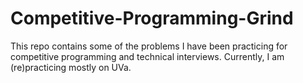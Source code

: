 # Competitive-Programming-Grind
This repo contains some of the problems I have been practicing for competitive programming and technical interviews. Currently, I am (re)practicing mostly on UVa.

